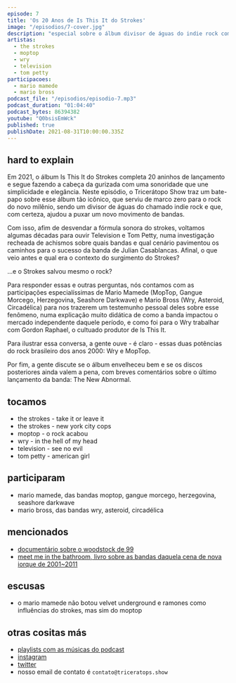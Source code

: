 ```yaml
---
episode: 7
title: 'Os 20 Anos de Is This It do Strokes'
image: "/episodios/7-cover.jpg"
description: "especial sobre o álbum divisor de águas do indie rock com participações de mario mamede (moptop) e mario bross (wry)"
artistas:
  - the strokes
  - moptop
  - wry
  - television
  - tom petty
participacoes:
  - mario mamede
  - mario bross
podcast_file: "/episodios/episodio-7.mp3"
podcast_duration: "01:04:40"
podcast_bytes: 86394382
youtube: "Q0bsisEmWck"
published: true
publishDate: 2021-08-31T10:00:00.335Z
---
```

## hard to explain

Em 2021, o álbum Is This It do Strokes completa 20 aninhos de lançamento e segue fazendo a cabeça da gurizada com uma sonoridade que une simplicidade e elegância. Neste episódio, o Tricerátopo Show traz um bate-papo sobre esse álbum tão icônico, que serviu de marco zero para o rock do novo milênio, sendo um divisor de águas do chamado indie rock e que, com certeza, ajudou a puxar um novo movimento de bandas.

Com isso, afim de desvendar a fórmula sonora do strokes, voltamos algumas décadas para ouvir Television e Tom Petty, numa investigação recheada de achismos sobre quais bandas e qual cenário pavimentou os caminhos para o sucesso da banda de Julian Casablancas. Afinal, o que veio antes e qual era o contexto do surgimento do Strokes? 

...e o Strokes salvou mesmo o rock?

Para responder essas e outras perguntas, nós contamos com as participações especialíssimas de Mario Mamede (MopTop, Gangue Morcego, Herzegovina, Seashore Darkwave) e Mario Bross (Wry, Asteroid, Circadélica) para nos trazerem um testemunho pessoal deles sobre esse fenômeno, numa explicação muito didática de como a banda impactou o mercado independente daquele período, e como foi para o Wry trabalhar com Gordon Raphael, o cultuado produtor de Is This It. 

Para ilustrar essa conversa, a gente ouve - é claro - essas duas potências do rock brasileiro dos anos 2000: Wry e MopTop.

Por fim, a gente discute se o álbum envelheceu bem e se os discos posteriores ainda valem a pena, com breves comentários sobre o último lançamento da banda: The New Abnormal.

## tocamos

* the strokes - take it or leave it
* the strokes - new york city cops
* moptop - o rock acabou
* wry - in the hell of my head
* television - see no evil
* tom petty - american girl

## participaram

* mario mamede, das bandas moptop, gangue morcego, herzegovina, seashore darkwave
* mario bross, das bandas wry, asteroid, circadélica

## mencionados

* [documentário sobre o woodstock de 99](https://www.youtube.com/watch?v=h62RmIsx6MA)
* [meet me in the bathroom, livro sobre as bandas daquela cena de nova iorque de 2001~2011](https://en.wikipedia.org/wiki/Meet_Me_in_the_Bathroom_(book))

## escusas

* o mario mamede não botou velvet underground e ramones como influências do strokes, mas sim do moptop

## otras cositas más

* [playlists com as músicas do podcast](https://www.triceratops.show/playlists/)
* [instagram](https://www.instagram.com/triceratops.show/)
* [twitter](https://twitter.com/TriceratopsShow/)
* nosso email de contato é `contato@triceratops.show`